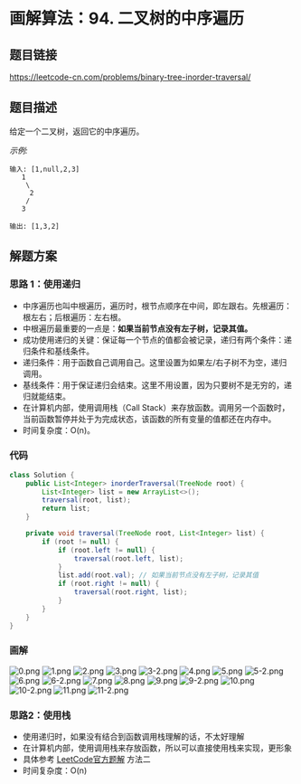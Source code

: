 <!------->
<!--title: 画解算法：94. 二叉树的中序遍历-->
<!--english_title: add-two-numbers-->
<!--date: 2019-07-31 13:26:55-->
<!--tags: LeetCode -->
<!--categories: Algorithms/DataStructure-->
<!------->
# 画解算法：94. 二叉树的中序遍历
## 题目链接
https://leetcode-cn.com/problems/binary-tree-inorder-traversal/
## 题目描述
给定一个二叉树，返回它的中序遍历。

*示例:*
```
输入: [1,null,2,3]
   1
    \
     2
    /
   3
 
输出: [1,3,2]
```
<!--more-->
## 解题方案

### 思路 1：使用递归
* 中序遍历也叫中根遍历，遍历时，根节点顺序在中间，即左跟右。先根遍历：根左右；后根遍历：左右根。
* 中根遍历最重要的一点是：**如果当前节点没有左子树，记录其值。**
* 成功使用递归的关键：保证每一个节点的值都会被记录，递归有两个条件：递归条件和基线条件。
* 递归条件：用于函数自己调用自己。这里设置为如果左/右子树不为空，递归调用。
* 基线条件：用于保证递归会结束。这里不用设置，因为只要树不是无穷的，递归就能结束。
* 在计算机内部，使用调用栈（Call Stack）来存放函数。调用另一个函数时，当前函数暂停并处于为完成状态，该函数的所有变量的值都还在内存中。
* 时间复杂度：O(n)。

<!--more-->
### 代码
```Java
class Solution {
    public List<Integer> inorderTraversal(TreeNode root) {
        List<Integer> list = new ArrayList<>();
        traversal(root, list);
        return list;
    }

    private void traversal(TreeNode root, List<Integer> list) {
        if (root != null) {
            if (root.left != null) {
                traversal(root.left, list);
            }
            list.add(root.val); // 如果当前节点没有左子树，记录其值
            if (root.right != null) {
                traversal(root.right, list);
            }
        }
    }
}
```
### 画解

![0.png](https://i.loli.net/2019/07/31/5d4118fb88ca369094.png)
![1.png](https://i.loli.net/2019/07/31/5d414580b362b19968.png)
![2.png](https://i.loli.net/2019/07/31/5d414580c348999745.png)
![3.png](https://i.loli.net/2019/07/31/5d4145811d36261783.png)
![3-2.png](https://i.loli.net/2019/07/31/5d414581400b071425.png)
![4.png](https://i.loli.net/2019/07/31/5d41458137c4f81330.png)
![5.png](https://i.loli.net/2019/07/31/5d4145812b16e80085.png)
![5-2.png](https://i.loli.net/2019/07/31/5d4145812170644202.png)
![6.png](https://i.loli.net/2019/07/31/5d411826130ee29257.png)
![6-2.png](https://i.loli.net/2019/07/31/5d41463a0026d65775.png)
![7.png](https://i.loli.net/2019/07/31/5d4117312f45789178.png)
![8.png](https://i.loli.net/2019/07/31/5d4117318c87d83044.png)
![9.png](https://i.loli.net/2019/07/31/5d4117319a98464594.png)
![9-2.png](https://i.loli.net/2019/07/31/5d411731a23da11255.png)
![10.png](https://i.loli.net/2019/07/31/5d411731ce3aa71196.png)
![10-2.png](https://i.loli.net/2019/07/31/5d411731d477540833.png)
![11.png](https://i.loli.net/2019/07/31/5d41173141bc991816.png)
![11-2.png](https://i.loli.net/2019/07/31/5d411731b86dd47320.png)


### 思路2：使用栈
* 使用递归时，如果没有结合到函数调用栈理解的话，不太好理解
* 在计算机内部，使用调用栈来存放函数，所以可以直接使用栈来实现，更形象
* 具体参考 [LeetCode官方题解](https://leetcode-cn.com/problems/binary-tree-inorder-traversal/solution/er-cha-shu-de-zhong-xu-bian-li-by-leetcode/) 方法二
* 时间复杂度：O(n)


